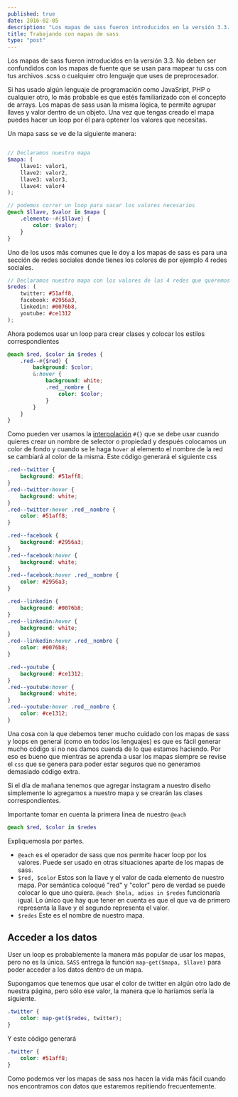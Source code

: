 ```yaml
---
published: true
date: 2016-02-05
description: "Los mapas de sass fueron introducidos en la versión 3.3. No deben ser confundidos con los mapas de fuente que se usan para mapear tu css con tus archivos .scss o cualquier otro lenguaje que uses de preprocesador."
title: Trabajando con mapas de sass
type: "post"
---
```


Los mapas de sass fueron introducidos en la versión 3.3. No deben ser confundidos con los mapas de fuente que se usan para mapear tu css con tus archivos .scss o cualquier otro lenguaje que uses de preprocesador.

Si has usado algún lenguaje de programación como JavaSript, PHP o cualquier otro, lo más probable es que estés familiarizado con el concepto de arrays. Los mapas de sass usan la misma lógica, te permite agrupar llaves y valor dentro de un objeto. Una vez que tengas creado el mapa puedes hacer un loop por él para optener los valores que necesitas.

Un mapa sass se ve de la siguiente manera:

```scss

// Declaramos nuestro mapa
$mapa: (
    llave1: valor1,
    llave2: valor2,
    llave3: valor3,
    llave4: valor4
);

// podemos correr un loop para sacar los valores necesarios
@each $llave, $valor in $mapa {
    .elemento--#{$llave} {
        color: $valor;
    }
}

```

Uno de los usos más comunes que le doy a los mapas de sass es para una sección de redes sociales donde tienes los colores de por ejemplo 4 redes sociales.

```scss
// Declaramos nuestro mapa con los valores de las 4 redes que queremos usar
$redes: (
	twitter: #51aff8,
	facebook: #2956a3,
	linkedin: #0076b8,
	youtube: #ce1312
);
```

Ahora podemos usar un loop para crear clases y colocar los estilos correspondientes

```scss
@each $red, $color in $redes {
    .red--#{$red} {
        background: $color;
        &:hover {
            background: white;
            .red__nombre {
                color: $color;
            }
        }
    }
}
```

Como pueden ver usamos la [interpolación](http://sass-lang.com/documentation/file.SASS_REFERENCE.html#interpolation_) `#{}` que se debe usar cuando quieres crear un nombre de selector o propiedad y después colocamos un color de fondo y cuando se le haga `hover` al elemento el nombre de la red se cambiará al color de la misma. Este código generará el siguiente css

```css
.red--twitter {
    background: #51aff8;
}
.red--twitter:hover {
    background: white;
}
.red--twitter:hover .red__nombre {
    color: #51aff8;
}

.red--facebook {
    background: #2956a3;
}
.red--facebook:hover {
    background: white;
}
.red--facebook:hover .red__nombre {
    color: #2956a3;
}

.red--linkedin {
    background: #0076b8;
}
.red--linkedin:hover {
    background: white;
}
.red--linkedin:hover .red__nombre {
    color: #0076b8;
}

.red--youtube {
    background: #ce1312;
}
.red--youtube:hover {
    background: white;
}
.red--youtube:hover .red__nombre {
    color: #ce1312;
}
```

Una cosa con la que debemos tener mucho cuidado con los mapas de sass y loops en general (como en todos los lenguajes) es que es fácil generar mucho código si no nos damos cuenda de lo que estamos haciendo. Por eso es bueno que mientras se aprenda a usar los mapas siempre se revise el `css` que se genera para poder estar seguros que no generamos demasiado código extra.

Si el día de mañana tenemos que agregar instagram a nuestro diseño simplemente lo agregamos a nuestro mapa y se crearán las clases correspondientes.

Importante tomar en cuenta la primera linea de nuestro `@each`

```scss
@each $red, $color in $redes
```

Expliquemosla por partes.

* `@each` es el operador de sass que nos permite hacer loop por los valores. Puede ser usado en otras situaciones aparte de los mapas de sass.
* `$red, $color` Estos son la llave y el valor de cada elemento de nuestro mapa. Por semántica coloqué "red" y "color" pero de verdad se puede colocar lo que uno quiera. `@each $hola, adios in $redes` funcionaría igual. Lo único que hay que tener en cuenta es que el que va de primero representa la llave y el segundo representa el valor.
* `$redes` Este es el nombre de nuestro mapa.



## Acceder a los datos
User un loop es probablemente la manera más popular de usar los mapas, pero no es la única. `SASS` entrega la función `map-get($mapa, $llave)` para poder acceder a los datos dentro de un mapa.

Supongamos que tenemos que usar el color de twitter en algún otro lado de nuestra página, pero sólo ese valor, la manera que lo haríamos sería la siguiente.

```scss
.twitter {
    color: map-get($redes, twitter);
}
```

Y este código generará

```css
.twitter {
    color: #51aff8;
}
```

Como podemos ver los mapas de sass nos hacen la vida más fácil cuando nos encontramos con datos que estaremos repitiendo frecuentemente.
